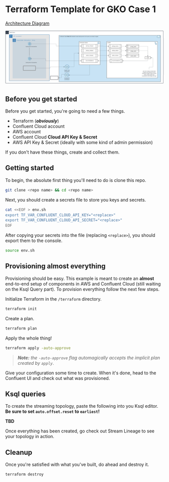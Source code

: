 # Terraform Template for GKO Case 1

[Architecture Diagram](https://lucid.app/lucidchart/261b8c05-21bd-4d05-9c4d-c1b257ecb61a/edit?viewport_loc=-10096%2C-5802%2C9681%2C5887%2C0_0&invitationId=inv_193805e2-f890-4fd7-913b-fe567191907a)

![alt text](./diagram/gko-case-1-group-26-diagram.png)

## Before you get started

Before you get started, you're going to need a few things.

- Terraform (**_obviously_**)
- Confluent Cloud account
- AWS account
- Confluent Cloud **Cloud API Key & Secret**
- AWS API Key & Secret (ideally with some kind of admin permission)

If you don't have these things, create and collect them.

## Getting started

To begin, the absolute first thing you'll need to do is clone this repo.

```bash
git clone <repo name> && cd <repo name>
```

Next, you should create a secrets file to store you keys and secrets.

```bash
cat <<EOF > env.sh
export TF_VAR_CONFLUENT_CLOUD_API_KEY="<replace>"
export TF_VAR_CONFLUENT_CLOUD_API_SECRET="<replace>"
EOF
```

After copying your secrets into the file (replacing `<replace>`), you should export them to the console.

```bash
source env.sh
```

## Provisioning almost everything

Provisioning should be easy. This example is meant to create an **almost** end-to-end setup of components in AWS and Confluent Cloud (still waiting on the Ksql Query part). To provision everything follow the next few steps.

Initialize Terraform in the `/terraform` directory.

```bash
terraform init
```

Create a plan.

```bash
terraform plan
```

Apply the whole thing!

```bash
terraform apply -auto-approve
```

> **_Note:_** _the `-auto-approve` flag automagically accepts the implicit plan created by `apply`_.

Give your configuration some time to create. When it's done, head to the Confluent UI and check out what was provisioned.

## Ksql queries

To create the streaming topology, paste the following into you Ksql editor. **Be sure to set `auto.offset.reset` to `earliest`!**

**TBD**

Once everything has been created, go check out Stream Lineage to see your topology in action.

## Cleanup

Once you're satisfied with what you've built, do ahead and destroy it.

```bash
terraform destroy
```
